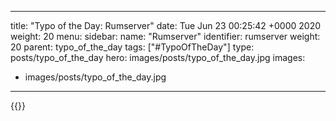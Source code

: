 
---
title: "Typo of the Day: Rumserver"
date: Tue Jun 23 00:25:42 +0000 2020
weight: 20
menu:
  sidebar:
    name: "Rumserver"
    identifier: rumserver
    weight: 20
    parent: typo_of_the_day
tags: ["#TypoOfTheDay"]
type: posts/typo_of_the_day
hero: images/posts/typo_of_the_day.jpg
images:
- images/posts/typo_of_the_day.jpg
---


{{<tweet user="mariatta" id="1275223470880681984">}}

